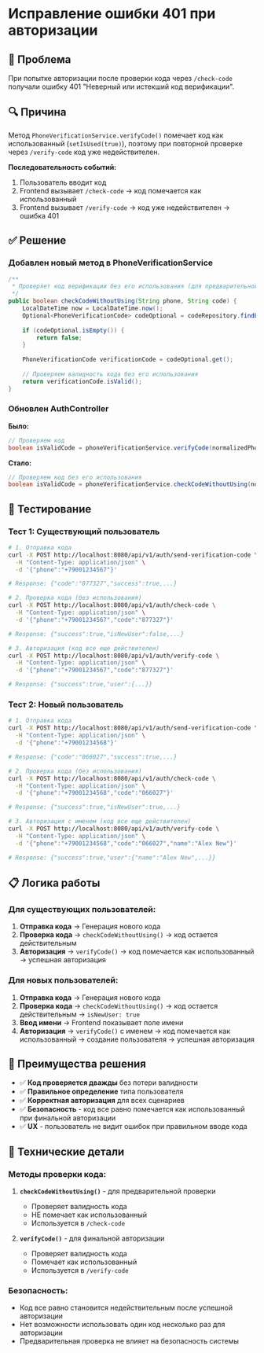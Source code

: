 # Исправление ошибки 401 при авторизации

## 🐛 Проблема

При попытке авторизации после проверки кода через `/check-code` получали ошибку 401 "Неверный или истекший код верификации".

## 🔍 Причина

Метод `PhoneVerificationService.verifyCode()` помечает код как использованный (`setIsUsed(true)`), поэтому при повторной проверке через `/verify-code` код уже недействителен.

**Последовательность событий:**
1. Пользователь вводит код
2. Frontend вызывает `/check-code` → код помечается как использованный
3. Frontend вызывает `/verify-code` → код уже недействителен → ошибка 401

## ✅ Решение

### Добавлен новый метод в PhoneVerificationService

```java
/**
 * Проверяет код верификации без его использования (для предварительной проверки)
 */
public boolean checkCodeWithoutUsing(String phone, String code) {
    LocalDateTime now = LocalDateTime.now();
    Optional<PhoneVerificationCode> codeOptional = codeRepository.findByPhoneAndCode(phone, code, now);
    
    if (codeOptional.isEmpty()) {
        return false;
    }
    
    PhoneVerificationCode verificationCode = codeOptional.get();
    
    // Проверяем валидность кода без его использования
    return verificationCode.isValid();
}
```

### Обновлен AuthController

**Было:**
```java
// Проверяем код
boolean isValidCode = phoneVerificationService.verifyCode(normalizedPhone, code);
```

**Стало:**
```java
// Проверяем код без его использования
boolean isValidCode = phoneVerificationService.checkCodeWithoutUsing(normalizedPhone, code);
```

## 🧪 Тестирование

### Тест 1: Существующий пользователь
```bash
# 1. Отправка кода
curl -X POST http://localhost:8080/api/v1/auth/send-verification-code \
  -H "Content-Type: application/json" \
  -d '{"phone":"+79001234567"}'

# Response: {"code":"877327","success":true,...}

# 2. Проверка кода (без использования)
curl -X POST http://localhost:8080/api/v1/auth/check-code \
  -H "Content-Type: application/json" \
  -d '{"phone":"+79001234567","code":"877327"}'

# Response: {"success":true,"isNewUser":false,...}

# 3. Авторизация (код все еще действителен)
curl -X POST http://localhost:8080/api/v1/auth/verify-code \
  -H "Content-Type: application/json" \
  -d '{"phone":"+79001234567","code":"877327"}'

# Response: {"success":true,"user":{...}}
```

### Тест 2: Новый пользователь
```bash
# 1. Отправка кода
curl -X POST http://localhost:8080/api/v1/auth/send-verification-code \
  -H "Content-Type: application/json" \
  -d '{"phone":"+79001234568"}'

# Response: {"code":"066027","success":true,...}

# 2. Проверка кода (без использования)
curl -X POST http://localhost:8080/api/v1/auth/check-code \
  -H "Content-Type: application/json" \
  -d '{"phone":"+79001234568","code":"066027"}'

# Response: {"success":true,"isNewUser":true,...}

# 3. Авторизация с именем (код все еще действителен)
curl -X POST http://localhost:8080/api/v1/auth/verify-code \
  -H "Content-Type: application/json" \
  -d '{"phone":"+79001234568","code":"066027","name":"Alex New"}'

# Response: {"success":true,"user":{"name":"Alex New",...}}
```

## 📋 Логика работы

### Для существующих пользователей:
1. **Отправка кода** → Генерация нового кода
2. **Проверка кода** → `checkCodeWithoutUsing()` → код остается действительным
3. **Авторизация** → `verifyCode()` → код помечается как использованный → успешная авторизация

### Для новых пользователей:
1. **Отправка кода** → Генерация нового кода
2. **Проверка кода** → `checkCodeWithoutUsing()` → код остается действительным → `isNewUser: true`
3. **Ввод имени** → Frontend показывает поле имени
4. **Авторизация** → `verifyCode()` с именем → код помечается как использованный → создание пользователя → успешная авторизация

## 🎯 Преимущества решения

- ✅ **Код проверяется дважды** без потери валидности
- ✅ **Правильное определение** типа пользователя
- ✅ **Корректная авторизация** для всех сценариев
- ✅ **Безопасность** - код все равно помечается как использованный при финальной авторизации
- ✅ **UX** - пользователь не видит ошибок при правильном вводе кода

## 🔧 Технические детали

### Методы проверки кода:

1. **`checkCodeWithoutUsing()`** - для предварительной проверки
   - Проверяет валидность кода
   - НЕ помечает как использованный
   - Используется в `/check-code`

2. **`verifyCode()`** - для финальной авторизации
   - Проверяет валидность кода
   - Помечает как использованный
   - Используется в `/verify-code`

### Безопасность:
- Код все равно становится недействительным после успешной авторизации
- Нет возможности использовать один код несколько раз для авторизации
- Предварительная проверка не влияет на безопасность системы
